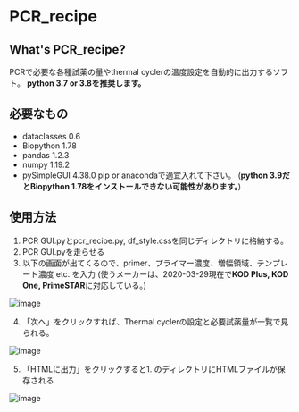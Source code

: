 # PCR_recipe

## What's PCR_recipe?
PCRで必要な各種試薬の量やthermal cyclerの温度設定を自動的に出力するソフト。
**python 3.7 or 3.8を推奨します。**

## 必要なもの
+ dataclasses 0.6
+ Biopython 1.78
+ pandas 1.2.3
+ numpy 1.19.2
+ pySimpleGUI 4.38.0
pip or anacondaで適宜入れて下さい。
(**python 3.9だとBiopython 1.78をインストールできない可能性があります。**)

## 使用方法
1. PCR GUI.pyとpcr_recipe.py, df_style.cssを同じディレクトリに格納する。
2. PCR GUI.pyを走らせる
3. 以下の画面が出てくるので、primer、プライマー濃度、増幅領域、テンプレート濃度 etc. を入力
(使うメーカーは、2020-03-29現在で**KOD Plus, KOD One, PrimeSTAR**に対応している。) 

![image](https://user-images.githubusercontent.com/41857834/113080175-6ade8780-9211-11eb-9497-d704d9e512cd.png)

4. 「次へ」をクリックすれば、Thermal cyclerの設定と必要試薬量が一覧で見られる。

![image](https://user-images.githubusercontent.com/41857834/113080183-729e2c00-9211-11eb-9556-806c78aa8e35.png)

5. 「HTMLに出力」をクリックすると1. のディレクトリにHTMLファイルが保存される

![image](https://user-images.githubusercontent.com/41857834/113080229-85186580-9211-11eb-9754-1793dae8d3b2.png)
